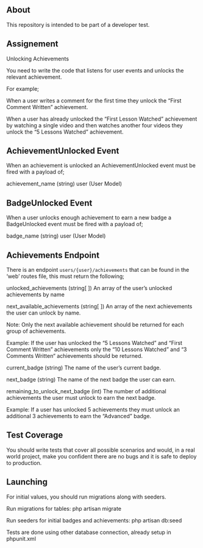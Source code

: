 ## About

This repository is intended to be part of a developer test.

## Assignement

Unlocking Achievements

You need to write the code that listens for user events and unlocks the relevant achievement. 

For example;

When a user writes a comment for the first time they unlock the “First Comment Written” achievement.

When a user has already unlocked the “First Lesson Watched” achievement by watching a single video and then watches another four videos they unlock the “5 Lessons Watched” achievement.

## AchievementUnlocked Event

When an achievement is unlocked an AchievementUnlocked event must be fired with a payload of; 

achievement_name (string)
user (User Model)

## BadgeUnlocked Event

When a user unlocks enough achievement to earn a new badge a BadgeUnlocked event must be fired with a payload of; 

badge_name (string)
user (User Model)

## Achievements Endpoint

There is an endpoint `users/{user}/achievements` that can be found in the ‘web’ routes file, this must return the following;

unlocked_achievements (string[ ]) 
An array of the user’s unlocked achievements by name

next_available_achievements (string[ ])
An array of the next achievements the user can unlock by name. 

Note: Only the next available achievement should be returned for each group of achievements. 

Example: If the user has unlocked the “5 Lessons Watched” and “First Comment Written” achievements only the “10 Lessons Watched” and “3 Comments Written“ achievements should be returned.

current_badge (string) 
The name of the user’s current badge.

next_badge (string)
The name of the next badge the user can earn.

remaining_to_unlock_next_badge (int)
The number of additional achievements the user must unlock to earn the next badge. 

Example: If a user has unlocked 5 achievements they must unlock an additional 3 achievements to earn the “Advanced” badge.

## Test Coverage

You should write tests that cover all possible scenarios and would, in a real world project, make you confident there are no bugs and it is safe to deploy to production.

## Launching

For initial values, you should run migrations along with seeders.

Run migrations for tables:
php artisan migrate

Run seeders for initial badges and achievements:
php artisan db:seed

Tests are done using other database connection, already setup in phpunit.xml
